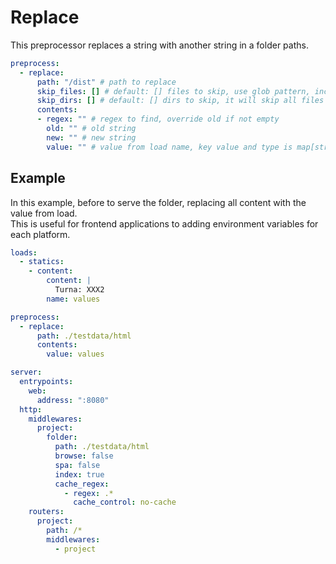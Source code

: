 # Replace

This preprocessor replaces a string with another string in a folder paths.

```yaml
preprocess:
  - replace:
      path: "/dist" # path to replace
      skip_files: [] # default: [] files to skip, use glob pattern, included your path like /dist/**/index.html
      skip_dirs: [] # default: [] dirs to skip, it will skip all files in the dir, included your path like /dist/assets
      contents:
      - regex: "" # regex to find, override old if not empty
        old: "" # old string
        new: "" # new string
        value: "" # value from load name, key value and type is map[string]interface{}
```

## Example

In this example, before to serve the folder, replacing all content with the value from load.  
This is useful for frontend applications to adding environment variables for each platform.

```yaml
loads:
  - statics:
    - content:
        content: |
          Turna: XXX2
        name: values

preprocess:
  - replace:
      path: ./testdata/html
      contents:
        value: values

server:
  entrypoints:
    web:
      address: ":8080"
  http:
    middlewares:
      project:
        folder:
          path: ./testdata/html
          browse: false
          spa: false
          index: true
          cache_regex:
            - regex: .*
              cache_control: no-cache
    routers:
      project:
        path: /*
        middlewares:
          - project
```

